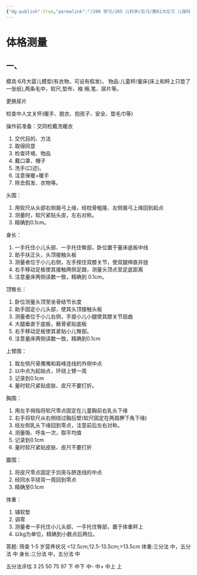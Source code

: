 ```yaml
---
{"dg-publish":true,"permalink":"/200 学习/205 儿科学/见习/第01次见习 儿保科/体格测量/","title":"体格测量","created":"2024-10-14T23:04:29.410+08:00","updated":"2024-10-14T23:42:29.020+08:00"}
---
```


# 体格测量
## 一、
模具:6月大婴儿模型(有衣物，可设有假发)，
物品:儿童秤/量床(床上和秤上只垫了一张纸),两条毛中，软尺,垫布、襁 褓,笔、尿片等。

更换尿片

检查中人文关怀(暖手、脱衣、抱孩子、安全、垫毛巾等)

操作前准备：交同检戴洗暖衣
1. 交代目的、方法
2. 取得同意
3. 检查环境、物品
4. 戴口罩、帽子
5. 洗手(口述)。
6. 注意保暖+暖手
7. 除去假发、衣物等。

头围：
1. 用软尺从头部右侧眉弓上缘，经枕骨粗隆、左侧眉弓上缘回到起点
2. 测量时，软尺紧贴头皮，左右对称。
3. 精确到0.1cm。

身长：
1. 一手托住小儿头部、一手托住臀部，卧位置于量床底板中线
2. 助手扶正头，头顶接触头板
3. 测量者位于小儿右侧，左手按住双膝关节，使双腿伸直并拢
4. 右手移动足板使其接触两侧足跟，测量头顶点至足底距离
5. 注意量床两侧读数一致，精确到 0.1cm。

顶臀长：
1. 卧位测量头顶至坐骨结节长度
2. 助手固定小儿头部，使其头顶接触头板
3. 测量者位于小儿右侧，手提小儿小腿使其膝关节屈曲
4. 大腿垂直于底板，骶骨紧贴底板
5. 右手移动足板使其紧贴小儿臀部。
6. 注意量床两侧读数一致，精确到0.1cm

上臂围：
1. 取左侧尺骨鹰嘴和肩峰连线的外侧中点
2. 以中点为起始点，环绕上臂一周
3. 记录到0.1cm
4. 量时软尺紧贴皮肤、皮尺不要打折。

胸围：
1. 用左手拇指将软尺零点固定在儿童胸前右乳头下缘
2. 右手将软尺从右侧绕过胸后壁(软尺固定在两肩胛下角下缘)
3. 经左侧乳头下缘回到零点，注意前后左右对称。
4. 测量吸、呼各一次，取平均值
5. 记录到0.1cm
6. 量时软尺紧贴皮肤、皮尺不要打折

腹围：
1. 将皮尺零点固定于剑突与脐连线的中点
2. 经同水平绕背一周回到零点
3. 精确至0.1cm

体重：
1. 铺软垫
2. 调零
3. 测量者一手托住小儿头部、一手托住臀部，置于体重秤上
4. 以kg为单位，精确到小数点后两位。


答题:
筛查 1-5 岁营养状况
<12.5cm;12.5-13.5cm;>13.5cm
体重:三分法 中，五分法 中
身长:三分法 中，五分法 中

五分法评估
3 25 50 75 97
下 中下 中- 中+ 中上 上
